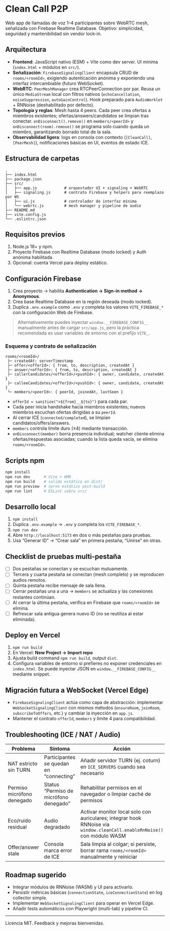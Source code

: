 # Clean Call P2P

Web app de llamadas de voz 1–4 participantes sobre WebRTC mesh, señalizada con Firebase Realtime Database. Objetivo: simplicidad, seguridad y mantenibilidad sin vendor lock-in.

## Arquitectura
- **Frontend**: JavaScript nativo (ESM) + Vite como dev server. UI mínima (`index.html` + módulos en `src/`).
- **Señalización**: `FirebaseSignalingClient` encapsula CRUD de `rooms/<roomId>`, exigiendo autenticación anónima y exponiendo una interfaz intercambiable (futuro WebSocket).
- **WebRTC**: `PeerMeshManager` crea RTCPeerConnection por par. Reusa un único `MediaStream` local con filtros nativos (`echoCancellation`, `noiseSuppression`, `autoGainControl`). Hook preparado para `AudioWorklet` + RNNoise (deshabilitado por defecto).
- **Topología y reglas**: Mesh hasta 4 peers. Cada peer crea ofertas a miembros existentes; ofertas/answers/candidatos se limpian tras conectar. `onDisconnect().remove()` en `members/<peerId>` y `onDisconnect(room).remove()` se programa solo cuando queda un miembro, garantizando borrado total de la sala.
- **Observabilidad ligera**: logs en consola con contexto (`[CleanCall]`, `[PeerMesh]`), notificaciones básicas en UI, eventos de estado ICE.

## Estructura de carpetas
```
.
├── index.html
├── package.json
├── src/
│   ├── app.js            # orquestador UI + signaling + WebRTC
│   ├── signaling.js      # contrato Firebase y helpers para reemplazo por WS
│   ├── ui.js             # controlador de interfaz mínima
│   └── webrtc.js         # mesh manager y pipeline de audio
├── README.md
├── vite.config.js
└── .eslintrc.json
```

## Requisitos previos
1. Node.js 18+ y npm.
2. Proyecto Firebase con Realtime Database (modo locked) y Auth anónima habilitada.
3. Opcional: cuenta Vercel para deploy estático.

## Configuración Firebase
1. Crea proyecto → habilita **Authentication → Sign-in method → Anonymous**.
2. Crea base Realtime Database en la región deseada (modo locked).
3. Duplica `.env.example` como `.env` y completa los valores `VITE_FIREBASE_*` con la configuración Web de Firebase.

> Alternativamente puedes inyectar `window.__FIREBASE_CONFIG__` manualmente antes de cargar `src/app.js`, pero la práctica recomendada es usar variables de entorno con el prefijo `VITE_`.

### Esquema y contrato de señalización
```
rooms/<roomId>/
 ├─ createdAt: serverTimestamp
 ├─ offer/<offerId>: { from, to, description, createdAt }
 ├─ answer/<offerId>: { from, to, description, createdAt }
 ├─ callerCandidates/<offerId>/<pushId>: { owner, candidate, createdAt }
 ├─ calleeCandidates/<offerId>/<pushId>: { owner, candidate, createdAt }
 └─ members/<peerId>: { peerId, joinedAt, lastSeen }
```
- `offerId = sanitize(">${from}__${to}")` para cada par.
- Cada peer inicia handshake hacia miembros existentes; nuevos miembros escuchan ofertas dirigidas a su `peerId`.
- Al cerrar ICE (`connected/completed`), se limpian candidatos/offers/answers.
- `members` controla límite duro (≤4) mediante transacción.
- `onDisconnect(member)` borra presencia individual; watcher cliente elimina ofertas/respuestas asociadas; cuando la lista queda vacía, se elimina `rooms/<roomId>`.


## Scripts npm
```bash
npm install
npm run dev      # Vite + HMR
npm run build    # salida estática en dist/
npm run preview  # serve estático post-build
npm run lint     # ESLint sobre src/
```

## Desarrollo local
1. `npm install`
2. Duplica `.env.example` → `.env` y completa los `VITE_FIREBASE_*`.
3. `npm run dev`
4. Abre `http://localhost:5173` en dos o más pestañas para pruebas.
5. Usa “Generar ID” → “Crear sala” en primera pestaña, “Unirse” en otras.

## Checklist de pruebas multi-pestaña
- [ ] Dos pestañas se conectan y se escuchan mutuamente.
- [ ] Tercera y cuarta pestaña se conectan (mesh completo) y se reproducen audios remotos.
- [ ] Quinta pestaña recibe mensaje de sala llena.
- [ ] Cerrar pestañas una a una → `members` se actualiza y las conexiones restantes continúan.
- [ ] Al cerrar la última pestaña, verifica en Firebase que `rooms/<roomId>` se elimina.
- [ ] Refrescar sala antigua genera nuevo ID (no se reutiliza al estar eliminada).

## Deploy en Vercel
1. `npm run build`
2. En Vercel: **New Project → Import repo**
3. Ajusta build command `npm run build`, output `dist`.
4. Configura variables de entorno si prefieres no exponer credenciales en `index.html`. Se puede inyectar JSON en `window.__FIREBASE_CONFIG__` mediante snippet.

## Migración futura a WebSocket (Vercel Edge)
- `FirebaseSignalingClient` actúa como capa de abstracción: implementar `WebSocketSignalingClient` con mismos métodos (`ensureRoom`, `joinRoom`, `subscribeToOffers`, etc.) y cambiar la inyección en `app.js`.
- Mantener el contrato `offerId`, `members` y límite 4 para compatibilidad.

## Troubleshooting (ICE / NAT / Audio)
| Problema | Síntoma | Acción |
| --- | --- | --- |
| NAT estricto sin TURN | Participantes se quedan en “connecting” | Añadir servidor TURN (ej. coturn) en `ICE_SERVERS` cuando sea necesario |
| Permiso micrófono denegado | Status “Permiso de micrófono denegado” | Rehabilitar permisos en el navegador o limpiar caché de permisos |
| Eco/ruido residual | Audio degradado | Activar monitor local solo con auriculares; integrar hook RNNoise via `window.cleanCall.enableRnNoise()` con módulo WASM |
| Offer/answer stale | Consola marca error de ICE | Sala limpia al colgar; si persiste, borrar rama `rooms/<roomId>` manualmente y reiniciar |

## Roadmap sugerido
- Integrar módulos de RNNoise (WASM) y UI para activarlo.
- Persistir métricas básicas (`connectionState`, `iceConnectionState`) en log collector simple.
- Implementar `WebSocketSignalingClient` para operar en Vercel Edge.
- Añadir tests automáticos con Playwright (multi-tab) y pipeline CI.

---
Licencia MIT. Feedback y mejoras bienvenidas.
